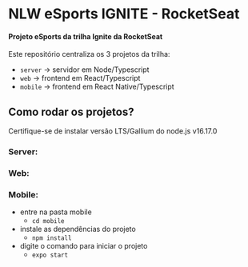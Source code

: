 # NLW eSports IGNITE - RocketSeat

#### Projeto eSports da trilha Ignite da RocketSeat

Este repositório centraliza os 3 projetos da trilha:

- `server` -> servidor em Node/Typescript
- `web` -> frontend em React/Typescript
- `mobile` -> frontend em React Native/Typescript

## Como rodar os projetos?

Certifique-se de instalar versão LTS/Gallium do node.js v16.17.0
### Server:

### Web:

### Mobile:

- entre na pasta mobile
  - `cd mobile`
- instale as dependências do projeto
  - `npm install`
- digite o comando para iniciar o projeto
  - `expo start`

